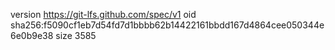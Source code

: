 version https://git-lfs.github.com/spec/v1
oid sha256:f5090cf1eb7d54fd7d1bbbb62b14422161bbdd167d4864cee050344e6e0b9e38
size 3585
